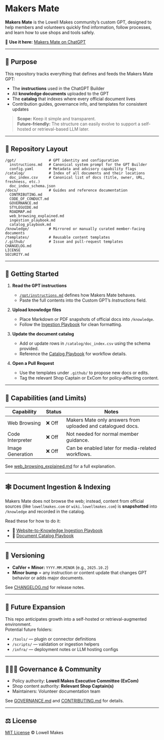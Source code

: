 
# Makers Mate

**Makers Mate** is the Lowell Makes community’s custom GPT, designed to help members and volunteers quickly find information, follow processes, and learn how to use shops and tools safely.

🧠 **Use it here:** [Makers Mate on ChatGPT](https://chatgpt.com/g/g-68f84628b8688191b2569ee7afaea16c-maker-s-mate)

---

## 🎯 Purpose

This repository tracks everything that defines and feeds the Makers Mate GPT:

- The **instructions** used in the ChatGPT Builder  
- All **knowledge documents** uploaded to the GPT  
- The **catalog** that indexes where every official document lives  
- Contribution guides, governance info, and templates for consistent updates  

> **Scope:** Keep it simple and transparent.  
> **Future-friendly:** The structure can easily evolve to support a self-hosted or retrieval-based LLM later.

---

## 🧩 Repository Layout

```
/gpt/               # GPT identity and configuration
  instructions.md   # Canonical system prompt for the GPT Builder
  config.yaml       # Metadata and advisory capability flags
/catalog/           # Index of all documents and their locations
  doc_index.csv     # Canonical list of docs (title, owner, URL, freshness, etc.)
  doc_index_schema.json
/docs/              # Guides and reference documentation
  CONTRIBUTING.md
  CODE_OF_CONDUCT.md
  GOVERNANCE.md
  STYLEGUIDE.md
  ROADMAP.md
  web_browsing_explained.md
  ingestion_playbook.md
  catalog_playbook.md
/knowledge/         # Mirrored or manually curated member-facing documents
/templates/         # Reusable content templates
/.github/           # Issue and pull-request templates
CHANGELOG.md
LICENSE
SECURITY.md
```

---

## 🚀 Getting Started

1. **Read the GPT instructions**  
   - [`/gpt/instructions.md`](gpt/instructions.md) defines how Makers Mate behaves.  
   - Paste the full contents into the Custom GPT’s *Instructions* field.

2. **Upload knowledge files**  
   - Place Markdown or PDF snapshots of official docs into `/knowledge`.  
   - Follow the [Ingestion Playbook](docs/ingestion_playbook.md) for clean formatting.

3. **Update the document catalog**  
   - Add or update rows in `/catalog/doc_index.csv` using the schema provided.  
   - Reference the [Catalog Playbook](docs/catalog_playbook.md) for workflow details.

4. **Open a Pull Request**  
   - Use the templates under `.github/` to propose new docs or edits.  
   - Tag the relevant Shop Captain or ExCom for policy-affecting content.

---

## 🧱 Capabilities (and Limits)

| Capability | Status | Notes |
|-------------|---------|-------|
| Web Browsing | ❌ Off | Makers Mate only answers from uploaded and catalogued docs. |
| Code Interpreter | ❌ Off | Not needed for normal member guidance. |
| Image Generation | ❌ Off | Can be enabled later for media-related workflows. |

See [web_browsing_explained.md](docs/web_browsing_explained.md) for a full explanation.

---

## 🕸️ Document Ingestion & Indexing

Makers Mate does not browse the web; instead, content from official sources (like `lowellmakes.com` or `wiki.lowellmakes.com`) is **snapshotted** into `/knowledge` and recorded in the catalog.

Read these for how to do it:

- 📘 [Website-to-Knowledge Ingestion Playbook](docs/ingestion_playbook.md)  
- 📗 [Document Catalog Playbook](docs/catalog_playbook.md)

---

## 🔄 Versioning

- **CalVer + Minor:** `YYYY.MM.MINOR` (e.g., `2025.10.2`)  
- **Minor bump** = any instruction or content update that changes GPT behavior or adds major documents.

See [CHANGELOG.md](CHANGELOG.md) for release notes.

---

## 🧩 Future Expansion

This repo anticipates growth into a self-hosted or retrieval-augmented environment.  
Potential future folders:

- `/tools/` — plugin or connector definitions  
- `/scripts/` — validation or ingestion helpers  
- `/infra/` — deployment notes or LLM hosting configs

---

## 🧑‍🤝‍🧑 Governance & Community

- Policy authority: **Lowell Makes Executive Committee (ExCom)**  
- Shop content authority: **Relevant Shop Captain(s)**  
- Maintainers: Volunteer documentation team

See [GOVERNANCE.md](docs/GOVERNANCE.md) and [CONTRIBUTING.md](docs/CONTRIBUTING.md) for details.

---

## ⚖️ License

[MIT License](LICENSE) © Lowell Makes
